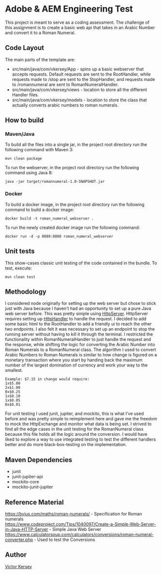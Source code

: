 # Adobe & AEM Engineering Test

This project is meant to serve as a coding assessment. The challenge of this assignment is to create a basic web api that takes in an Arabic Number and convert it to a Roman Numeral. 

## Code Layout

The main parts of the template are:

* src/main/java/com/vkersey/App - spins up a basic webserver that accepts requests. Default requests are sent to the RootHandler, while requests made to /stop are sent to the StopHandler, and requests made to /romannumeral are sent to RomanNumeralHandler.
* src/main/java/com/vkersey/views - location to store all the different Handler files.
* src/main/java/com/vkersey/models - location to store the class that actually converts arabic numbers to roman numerals.

## How to build

### Maven/Java

To build all the files into a single jar, in the project root directory run the following command with Maven 3:

    mvn clean package

To run the webserver, in the project root directory run the following command using Java 8:

    java -jar target/romannumeral-1.0-SNAPSHOT.jar

### Docker

To build a docker image, in the project root directory run the following command to build a docker image:
    
    docker build -t roman_numeral_webserver .

To run the newly created docker image run the following command:

    docker run -d -p 8080:8080 roman_numeral_webserver

## Unit tests

This show-cases classic unit testing of the code contained in the bundle. To
test, execute:

    mvn clean test

## Methodology

I considered node originally for setting up the web server but chose to stick just with Java because I haven't had an opportunity to set up a pure Java web server before. 
This was pretty simple using [HttpServer](https://docs.oracle.com/javase/8/docs/jre/api/net/httpserver/spec/com/sun/net/httpserver/HttpServer.html).
HttpServer requires setting up [HttpHandler](https://docs.oracle.com/javase/8/docs/jre/api/net/httpserver/spec/com/sun/net/httpserver/HttpHandler.html) to handle the request. I decided to add 
some basic html to the RootHandler to add a friendly ui to reach the other two endpoints. I also felt it was necessary to set up an endpoint to stop the running server without having to kill it through the terminal.
I restricted the functionality within RomanNumeralHandler to just handle the request and the response,
while shifting the logic for converting the Arabic Number into Roman Numerals to a RomanNumeral class. The algorithm I used to convert Arabic Numbers to Roman Numerals is similar to how change
is figured on a monetary transaction where you start by handing back the maximum number of the largest domination of currency and work your way to the smallest. 
    
    Example: $7.15 in change would require: 
    1x$5.00 
    2x$1.00 
    0x$0.25 
    1x$0.10 
    1x$0.05 
    0x$0.01

For unit testing I used junit, jupiter, and mockito, this is what I've used before and was pretty simple to reimplement here and gave me the freedom to mock the 
HttpExchange and monitor what data is being set. I strived to find all the edge cases in the unit testing for the RomanNumeral class because this file holds all the logic around the conversion. I would have liked to explore
a way to use integrated testing to test the different handlers better and do more black-box-testing on the implementation.

## Maven Dependencies
* junit
* junit-jupiter-api
* mockito-core
* mockito-junit-jupiter

## Reference Material
https://byjus.com/maths/roman-numerals/ - Specification for Roman numerals  
https://www.codeproject.com/Tips/1040097/Create-a-Simple-Web-Server-in-Java-HTTP-Server - Simple Java Web Server  
https://www.calculatorsoup.com/calculators/conversions/roman-numeral-converter.php - Used to test the Conversions  

## Author
[Victor Kersey](https://www.linkedin.com/in/vkersey/) 

